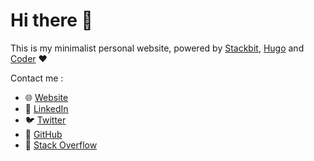 # Hi there 👋

This is my minimalist personal website, powered by [Stackbit](https://www.stackbit.com/), [Hugo](https://gohugo.io/) and [Coder](https://github.com/luizdepra/hugo-coder/) ❤️

Contact me :
- 🌐 [Website](https://www.clementfleury.me/)
- 👔 [LinkedIn](https://www.linkedin.com/in/clementfleury/)
- 🐦 [Twitter](https://twitter.com/f13uryc)
- 🐙 [GitHub](https://github.com/fleuryc/)
- 🤷 [Stack Overflow](https://stackoverflow.com/users/1415232/fleuryc/)
